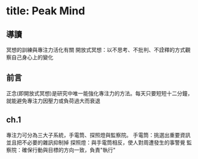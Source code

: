 # title: Peak Mind
## 導讀
冥想的訓練與專注力活化有關
開放式冥想：以不思考、不批判、不詮釋的方式觀察自己身心上的變化
## 前言
正念(即開放式冥想)是研究中唯一能強化專注力的方法。每天只要短短十二分鐘，就能避免專注力因壓力或負荷過大而衰退
## ch.1
專注力可分為三大子系統，手電筒、探照燈與監察院。
手電筒：挑選出重要資訊並且把不必要的雜訊抑制掉
探照燈：與手電筒相反，使人對周遭發生的事警覺
監察院：確保行動與目標的方向一致，負責"執行"
##